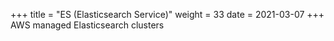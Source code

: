 +++
title = "ES (Elasticsearch Service)"
weight = 33
date = 2021-03-07
+++
AWS managed Elasticsearch clusters

